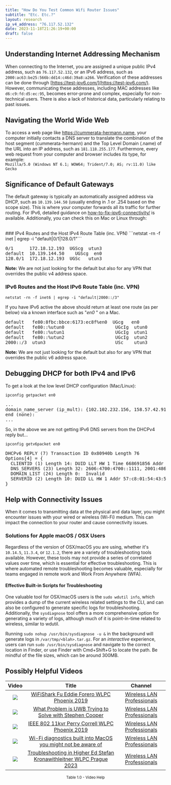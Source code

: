 ```yaml
---
title: "How Do You Test Common Wifi Router Issues"
subtitle: "Etc. Etc.?"
layout: research
ip_v4_address: "76.117.52.132"
date: 2023-11-18T21:26:19+00:00
draft: false
---
```


## Understanding Internet Addressing Mechanism

When connecting to the Internet, you are assigned a unique public IPv4 address, such as ```76.117.52.132```, or an IPv6 address, such as ```2000:ac63:be25:566b:dd14:c46d:39a8:a266```. Verification of these addresses can be done through [https://test-ipv6.com/](https://test-ipv6.com/). However, communicating these addresses, including MAC addresses like ```d6:c9:fd:d5:ec:95```, becomes error-prone and complex, especially for non-technical users. There is also a lack of historical data, particularly relating to past issues.
## Navigating the World Wide Web

To access a web page like https://cummerata-hermann.name, your computer initially contacts a DNS server to translate the combination of the host segment (cummerata-hermann) and the Top Level Domain (.name) of the URL into an IP address, such as ```181.118.255.177```. Furthermore, every web request from your computer and browser includes its type, for example: <br>```Mozilla/5.0 (Windows NT 6.1; WOW64; Trident/7.0; AS; rv:11.0) like Gecko```
## Significance of Default Gateways

The default gateway is typically an automatically assigned address via DHCP, such as ```10.139.144.50``` (usually ending in .1 or .254 based on the scope size). This is where your computer forwards all its traffic for further routing. For IPv6, detailed guidance on [how-to-fix-ipv6-connectivity/](/blog/how-to-fix-ipv6-connectivity/) is available. Additionally, you can check this on Mac or Linux through:

<br>
### IPv4 Routes and the Host IPv4 Route Table (inc. VPN)
```netstat -rn -f inet | egrep -i "default|0/1|128.0/1"```

<pre>
0/1      172.18.12.193  UGScg  utun3
default  10.139.144.50    UGScg  en0
128.0/1  172.18.12.193  UGSc   utun3</pre>

**Note:** We are not just looking for the default but also for any VPN that overrides the public v4 address space.

### IPv6 Routes and the Host IPv6 Route Table (inc. VPN)
```netstat -rn -f inet6 | egrep -i "default|2000::/3"```

If you have IPv6 active the above should return at least one route (as per below) via a known interface such as "_en0_ " on a Mac. 

<pre>
default   fe80:8fbc:bbce:6173:ec8f%en0  UGcg   en0
default   fe80::%utun0                   UGcIg  utun0
default   fe80::%utun1                   UGcIg  utun1
default   fe80::%utun2                   UGcIg  utun2
2000::/3  utun3                          USc    utun3</pre>

**Note:** We are not just looking for the default but also for any VPN that overrides the public v6 address space.
<br>

## Debugging DHCP for both IPv4 and IPv6

To get a look at the low level DHCP configuration (Mac/Linux): 

```ipconfig getpacket en0```

<pre>
...
domain_name_server (ip_mult): {102.102.232.156, 158.57.42.91}
end (none):
...</pre>

So, in the above we are not getting IPv6 DNS servers from the DHCPv4 reply but...

```ipconfig getv6packet en0```

<pre>
DHCPv6 REPLY (7) Transaction ID 0x80940b Length 76
Options[4] = {
  CLIENTID (1) Length 14: DUID LLT HW 1 Time 668691856 Addr d6:c9:fd:d5:ec:95
  DNS_SERVERS (23) Length 32: 2606:4700:4700::1111, 2001:4860:4860::8844
  DOMAIN_LIST (24) Length 0:  Invalid
  SERVERID (2) Length 10: DUID LL HW 1 Addr 57:c8:01:54:43:5d
}</pre>




## Help with Connectivity Issues
When it comes to transmitting data at the physical and data layer, you might encounter issues with your wired or wireless (Wi-Fi) medium. This can impact the connection to your router and cause connectivity issues.
### Solutions for Apple macOS / OSX Users
Regardless of the version of OSX/macOS you are using, whether it's ```10.14.5```, ```11.3.4```, or ```12.1.2```, there are a variety of troubleshooting tools available. However, these tools may not provide a series of correlated values over time, which is essential for effective troubleshooting. This is where automated remote troubleshooting becomes valuable, especially for teams engaged in remote work and Work From Anywhere (WFA).
#### Effective Built-in Scripts for Troubleshooting
One valuable tool for OSX/macOS users is the ```sudo wdutil info```, which provides a dump of the current wireless related settings to the CLI, and can also be configured to generate specific logs for troubleshooting. Additionally, the ```sysdiagnose``` tool offers a more comprehensive option for generating a variety of logs, although much of it is point-in-time related to wireless, similar to wdutil.

Running ```sudo nohup /usr/bin/sysdiagnose -u &``` in the background will generate logs in ```/var/tmp/<blah>.tar.gz```. For an *interactive* experience, users can run ```sudo /usr/bin/sysdiagnose``` and navigate to the correct location in Finder, or use Finder with Cmd+Shift+G to locate the path. Be mindful of the file sizes, which can be around 300MB.
## Possibly Helpful Videos

<link href="/plugins/lity/css/lity.min.css" rel="stylesheet">
<script src="/plugins/lity/js/lity.min.js"></script>
<div class="table1-start"></div>

|Video | Title | Channel |
| :---: | :---: | :---: |
|<a href="https://www.youtube.com/watch?v=5sSjGo2DZHc" data-lity><img src="https://i.ytimg.com/vi/5sSjGo2DZHc/default.jpg" class="img-fluid"></a>|<a href="https://www.youtube.com/watch?v=5sSjGo2DZHc" data-lity>WiFiShark Fu   Eddie Forero   WLPC Phoenix 2019</a>|<a target="_blank" href="https://www.youtube.com/channel/UCIzBSS46vcqhwmBZ7ZpY-yg" >Wireless LAN Professionals</a>|
|<a href="https://www.youtube.com/watch?v=zq5WOz06k_k" data-lity><img src="https://i.ytimg.com/vi/zq5WOz06k_k/default.jpg" class="img-fluid"></a>|<a href="https://www.youtube.com/watch?v=zq5WOz06k_k" data-lity>What Problem is UWB Trying to Solve with Stephen Cooper</a>|<a target="_blank" href="https://www.youtube.com/channel/UCIzBSS46vcqhwmBZ7ZpY-yg" >Wireless LAN Professionals</a>|
|<a href="https://www.youtube.com/watch?v=p_K9xHxFM8Y" data-lity><img src="https://i.ytimg.com/vi/p_K9xHxFM8Y/default.jpg" class="img-fluid"></a>|<a href="https://www.youtube.com/watch?v=p_K9xHxFM8Y" data-lity>IEEE 802 11kvr   Perry Correll   WLPC Phoenix 2019</a>|<a target="_blank" href="https://www.youtube.com/channel/UCIzBSS46vcqhwmBZ7ZpY-yg" >Wireless LAN Professionals</a>|
|<a href="https://www.youtube.com/watch?v=kBEcRYe9gRw" data-lity><img src="https://i.ytimg.com/vi/kBEcRYe9gRw/default.jpg" class="img-fluid"></a>|<a href="https://www.youtube.com/watch?v=kBEcRYe9gRw" data-lity>Wi-Fi diagnostics built into MacOS you might not be aware of</a>|<a target="_blank" href="https://www.youtube.com/channel/UCIzBSS46vcqhwmBZ7ZpY-yg" >Wireless LAN Professionals</a>|
|<a href="https://www.youtube.com/watch?v=wNBRINpizoU" data-lity><img src="https://i.ytimg.com/vi/wNBRINpizoU/default.jpg" class="img-fluid"></a>|<a href="https://www.youtube.com/watch?v=wNBRINpizoU" data-lity>Troubleshooting in Higher Ed   Stefan Kronawithleitner   WLPC Prague 2023</a>|<a target="_blank" href="https://www.youtube.com/channel/UCIzBSS46vcqhwmBZ7ZpY-yg" >Wireless LAN Professionals</a>|

<center><small>Table 1.0 - Video Help</small></center>
 <br>
<div class="table1-end"></div>
<script type="text/javascript">
(function() {
    $('div.table1-start').nextUntil('div.table1-end', 'table').addClass('table thead-dark table-striped table-responsive rounded').attr('id', 't1');
    $('#t1').find('thead').addClass('thead-dark');
})();
</script>
